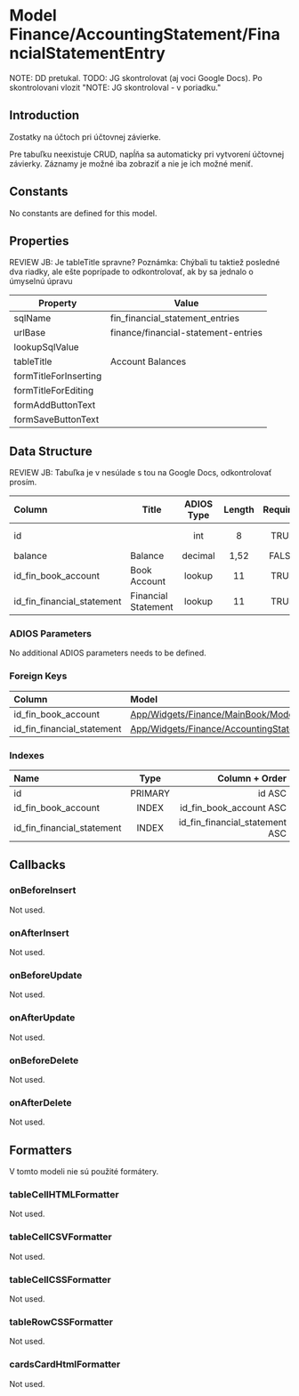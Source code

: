 # Model Finance/AccountingStatement/FinancialStatementEntry

NOTE: DD pretukal.
TODO: JG skontrolovat (aj voci Google Docs). Po skontrolovani vlozit "NOTE: JG skontroloval - v poriadku."

## Introduction

Zostatky na účtoch pri účtovnej závierke. 

Pre tabuľku neexistuje CRUD, napĺňa sa automaticky pri vytvorení účtovnej závierky. Záznamy je možné iba zobraziť a nie je ich možné meniť.

## Constants

No constants are defined for this model.

## Properties

REVIEW JB: Je tableTitle spravne? Poznámka: Chýbali tu taktiež posledné dva riadky, ale ešte poprípade to odkontrolovať, ak by sa jednalo o úmyselnú úpravu

| Property              | Value                               |
| --------------------- | ----------------------------------- |
| sqlName               | fin_financial_statement_entries     |
| urlBase               | finance/financial-statement-entries |
| lookupSqlValue        |                                     |
| tableTitle            | Account Balances                    |
| formTitleForInserting |                                     |
| formTitleForEditing   |                                     |
| formAddButtonText     |                                     |
| formSaveButtonText    |                                     |

## Data Structure

REVIEW JB: Tabuľka je v nesúlade s tou na Google Docs, odkontrolovať prosím.

| Column                     | Title               | ADIOS Type | Length | Required | Notes               |
| :------------------------- | ------------------- | :--------: | :----: | :------: | :------------------ |
| id                         |                     |    int     |   8    |   TRUE   | Unique record ID    |
| balance                    | Balance             |  decimal   |  1,52  |  FALSE   | Balance             |
| id_fin_book_account        | Book Account        |   lookup   |   11   |   TRUE   | Book Account        |
| id_fin_financial_statement | Financial Statement |   lookup   |   11   |   TRUE   | Financial Statement |

### ADIOS Parameters

No additional ADIOS parameters needs to be defined.

### Foreign Keys

| Column                     | Model                                                                                                                                  | Relation | OnUpdate | OnDelete |
| :------------------------- | :------------------------------------------------------------------------------------------------------------------------------------- | :------: | :------: | :------: |
| id_fin_book_account        | [App/Widgets/Finance/MainBook/Models/BookAccount](../../../Finance/MainBook/Models/BookAccount.md)                                     |   1:N    | Cascade  | Restrict |
| id_fin_financial_statement | [App/Widgets/Finance/AccountingStatement/Models/FinancialStatement](../../../Finance/AccountingStatement/Models/FinancialStatement.md) |   1:N    | Cascade  | Restrict |

### Indexes

| Name                       |  Type   |                 Column + Order |
| :------------------------- | :-----: | -----------------------------: |
| id                         | PRIMARY |                         id ASC |
| id_fin_book_account        |  INDEX  |        id_fin_book_account ASC |
| id_fin_financial_statement |  INDEX  | id_fin_financial_statement ASC |

## Callbacks

### onBeforeInsert

Not used.

### onAfterInsert

Not used.

### onBeforeUpdate

Not used.

### onAfterUpdate

Not used.

### onBeforeDelete

Not used.

### onAfterDelete

Not used.

## Formatters

V tomto modeli nie sú použité formátery.

### tableCellHTMLFormatter

Not used.

### tableCellCSVFormatter

Not used.

### tableCellCSSFormatter

Not used.

### tableRowCSSFormatter

Not used.

### cardsCardHtmlFormatter

Not used.
